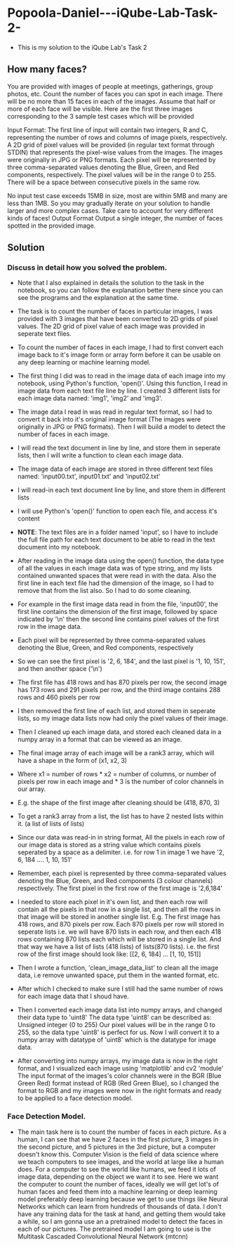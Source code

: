 # Popoola-Daniel---iQube-Lab-Task-2-

* This is my solution to the iQube Lab's Task 2

## How many faces?
You are provided with images of people at meetings, gatherings, group photos, etc. Count the number of faces you can spot in each image. There will be no more than 15 faces in each of the images. Assume that half or more of each face will be visible.
Here are the first three images corresponding to the 3 sample test cases which will be provided

Input Format:
The first line of input will contain two integers, R  and C, representing the number of rows and columns of image pixels, respectively.
A 2D grid of pixel values will be provided (in regular text format through STDIN) that represents the pixel-wise values from the images. The images were originally in JPG or PNG formats.
Each pixel will be represented by three comma-separated values denoting the Blue, Green, and Red components, respectively. The pixel values will be in the range 0 to 255. There will be a space between consecutive pixels in the same row.

No input test case exceeds 15MB in size, most are within 5MB and many are less than 1MB. So you may gradually iterate on your solution to handle larger and more complex cases. Take care to account for very different kinds of faces!
Output Format
Output a single integer, the number of faces spotted in the provided image.


## Solution
### Discuss in detail how you solved the problem.
* Note that I also explained in details the solution to the task in the notebook, so you can follow the explanation better there since you can see the programs and the explanation at the same time.


* The task is to count the number of faces in particular images, I was provided with 3 images that have been converted to 2D grids of pixel values. The 2D grid of pixel value of each image was provided in seperate text files.
* To count the number of faces in each image, I had to first convert each image back to it's image form or array form before it can be usable on any deep learning or machine learning model.
* The first thing I did was to read in the image data of each image into my notebook, using Python's function, 'open()'. Using this function, I read in image data from each text file line by line. I created 3 different lists for each image data named: 'img1', 'img2' and 'img3'.


* The image data I read in was read in regular text format, so I had to convert it back into it's original image format (The images were originally in JPG or PNG formats). Then I will build a model to detect the number of faces in each image.
* I will read the text document in line by line, and store them in seperate lists, then I will write a function to clean each image data. 


* The image data of each image are stored in three different text files named: 'input00.txt', input01.txt' and 'input02.txt'
* I will read-in each text document line by line, and store them in different lists
* I will use Python's 'open()' function to open each file, and access it's content 
* **NOTE**: The text files are in a folder named 'input', so I have to include the full file path for each text document to be able to read in the text document into my notebook.


* After reading in the image data using the open() function, the data type of all the values in each image data was of type string, and my lists contained unwanted spaces that were read in with the data. Also the first line in each text file had the dimension of the image, so I had to remove that from the list also. So I had to do some cleaning.

* For example in the first image data read in from the file, 'input00', the first line contains the dimension of the first image, followed by space indicated by '\n' then the second line contains pixel values of the first row in the image data.
* Each pixel will be represented by three comma-separated values denoting the Blue, Green, and Red components, respectively
* So we can see the first pixel is '2, 6, 184', and the last pixel is '1, 10, 151', and then another space ('\n')
* The first file has 418 rows and has 870 pixels per row, the second image has 173 rows and 291 pixels per row, and the third image contains 288 rows and 460 pixels per row


* I then removed the first line of each list, and stored them in seperate lists, so my image data lists now had only the pixel values of their image.
* Then I cleaned up each image data, and stored each cleaned data in a numpy array in a format that can be viewed as an image.
* The final image array of each image will be a rank3 array, which will have a shape in the form of (x1, x2, 3)
* Where x1 = number of rows
      * x2 = number of columns, or number of pixels per row in each image and
       * 3 is the number of color channels in our array.
* E.g. the shape of the first image after cleaning should be (418, 870, 3)
* To get a rank3 array from a list, the list has to have 2 nested lists within it. (a list of lists of lists)

* Since our data was read-in in string format, All the pixels in each row of our image data is stored as a string value which contains pixels seperated by a space as a delimiter. i.e. for row 1 in image 1 we have '2, 6, 184 .... 1, 10, 151'
* Remember, each pixel is represented by three comma-separated values denoting the Blue, Green, and Red components (3 colour channels) respectively. The first pixel in the first row of the first image is '2,6,184'
* I needed to store each pixel in it's own list, and then each row will contain all the pixels in that row in a single list, and then all the rows in that image will be stored in another single list.
E.g. The first image has 418 rows, and 870 pixels per row. Each 870 pixels per row will stored in seperate lists i.e. we will have 870 lists in each row, and then each 418 rows containing 870 lists each which will be stored in a single list. And that way we have a list of lists (418 lists) of lists(870 lists). i.e. the first row of the first image should look like: [[2, 6, 184] ... [1, 10, 151]]


* Then I wrote a function, 'clean_image_data_list' to clean all the image data, i.e remove unwanted space, put them in the wanted format, etc.
* After which I checked to make sure I still had the same number of rows for each image data that I shoud have.


* Then I converted each image data list into numpy arrays, and changed their data type to 'uint8'
The data type 'uint8' can be described as: Unsigned integer (0 to 255)
Our pixel values will be in the range 0 to 255, so the data type 'uint8' is perfect for us.
Now I will convert it to a numpy array with datatype of 'uint8' which is the datatype for image data.

* After converting into numpy arrays, my image data is now in the right format, and I visualized each image using 'matplotlib' and cv2 'module'
The input format of the images's color channels were in the BGR (Blue Green Red) format instead of RGB (Red Green Blue), so I changed the format to RGB and my images were now in the right formats and ready to be applied to a face detection model.


### Face Detection Model.
* The main task here is to count the number of faces in each picture.
As a human, I can see that we have 2 faces in the first picture, 3 images in the second picture, and 5 pictures in the 3rd picture, but a computer doesn't know this. Computer Vision is the field of data science where we teach computers to see images, and the world at large like a human does.
For a computer to see the world like humans, we feed it lots of image data, depending on the object we want it to see.
Here we want the computer to count the number of faces, ideally we will get lot's of human faces and feed them into a machine learning or deep learning model preferably deep learning because we get to use things like Neural Networks which can learn from hundreds of thousands of data.
I don't have any training data for the task at hand, and getting them would take a while, so I am gonna use an a pretrained model to detect the faces in each of our pictures.
The pretrained model I am going to use is the Multitask Cascaded Convolutional Neural Network (mtcnn)
